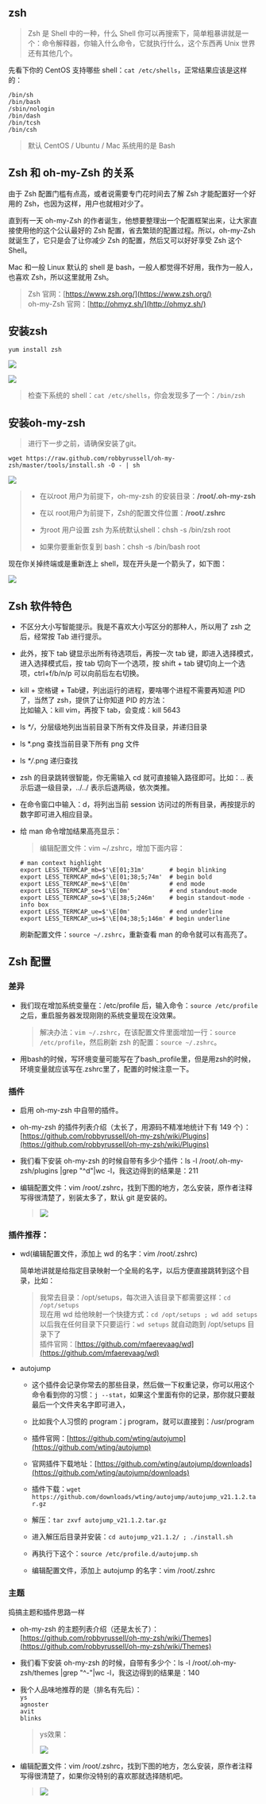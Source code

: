 ## zsh

> Zsh 是 Shell 中的一种，什么 Shell 你可以再搜索下，简单粗暴讲就是一个：命令解释器，你输入什么命令，它就执行什么，这个东西再 Unix 世界还有其他几个。

先看下你的 CentOS 支持哪些 shell：`cat /etc/shells`，正常结果应该是这样的：

```
/bin/sh
/bin/bash
/sbin/nologin
/bin/dash
/bin/tcsh
/bin/csh
```

> 默认 CentOS / Ubuntu / Mac 系统用的是 Bash

## Zsh 和 oh-my-Zsh 的关系

由于 Zsh 配置门槛有点高，或者说需要专门花时间去了解 Zsh 才能配置好一个好用的 Zsh，也因为这样，用户也就相对少了。

直到有一天 oh-my-Zsh 的作者诞生，他想要整理出一个配置框架出来，让大家直接使用他的这个公认最好的 Zsh 配置，省去繁琐的配置过程。所以，oh-my-Zsh 就诞生了，它只是会了让你减少 Zsh 的配置，然后又可以好好享受 Zsh 这个 Shell。

Mac 和一般 Linux 默认的 shell 是 bash，一般人都觉得不好用，我作为一般人，也喜欢 Zsh，所以这里就用 Zsh。

> Zsh 官网：[https://www.zsh.org/](https://www.zsh.org/)  
> oh-my-Zsh 官网：[http://ohmyz.sh/](http://ohmyz.sh/)

## 安装zsh

```
yum install zsh
```

![](/assets/zsh1.png)

![](/assets/zsh2.png)

> 检查下系统的 shell：`cat /etc/shells`，你会发现多了一个：`/bin/zsh`

## 安装oh-my-zsh

> 进行下一步之前，请确保安装了git。

```
wget https://raw.github.com/robbyrussell/oh-my-zsh/master/tools/install.sh -O - | sh
```

![](/assets/omzsh1.png)

> * 在以root 用户为前提下，oh-my-zsh 的安装目录：**/root/.oh-my-zsh**
>
> * 在以 root用户为前提下，Zsh的配置文件位置：**/root/.zshrc**
>
> * 为root 用户设置 zsh 为系统默认shell：chsh -s /bin/zsh root
>
> * 如果你要重新恢复到 bash：chsh -s /bin/bash root

现在你关掉终端或是重新连上 shell，现在开头是一个箭头了，如下图：

![](/assets/omzsh2.png)

## Zsh 软件特色

* 不区分大小写智能提示。我是不喜欢大小写区分的那种人，所以用了 zsh 之后，经常按 Tab 进行提示。

* 此外，按下 tab 键显示出所有待选项后，再按一次 tab 键，即进入选择模式，进入选择模式后，按 tab 切向下一个选项，按 shift + tab 键切向上一个选项，ctrl+f/b/n/p 可以向前后左右切换。

* kill + 空格键 + Tab键，列出运行的进程，要啥哪个进程不需要再知道 PID 了，当然了 zsh，提供了让你知道 PID 的方法：  
  比如输入：kill vim，再按下 tab，会变成：kill 5643

* ls _\*/_，分层级地列出当前目录下所有文件及目录，并递归目录

* ls \*.png 查找当前目录下所有 png 文件

* ls _\*/_.png 递归查找

* zsh 的目录跳转很智能，你无需输入 cd 就可直接输入路径即可。比如：.. 表示后退一级目录，../../ 表示后退两级，依次类推。

* 在命令窗口中输入：d，将列出当前 session 访问过的所有目录，再按提示的数字即可进入相应目录。

* 给 man 命令增加结果高亮显示：

  > 编辑配置文件：vim ~/.zshrc，增加下面内容：

  ```
  # man context highlight
  export LESS_TERMCAP_mb=$'\E[01;31m'       # begin blinking
  export LESS_TERMCAP_md=$'\E[01;38;5;74m'  # begin bold
  export LESS_TERMCAP_me=$'\E[0m'           # end mode
  export LESS_TERMCAP_se=$'\E[0m'           # end standout-mode
  export LESS_TERMCAP_so=$'\E[38;5;246m'    # begin standout-mode - info box
  export LESS_TERMCAP_ue=$'\E[0m'           # end underline
  export LESS_TERMCAP_us=$'\E[04;38;5;146m' # begin underline
  ```

  刷新配置文件：`source ~/.zshrc`，重新查看 man 的命令就可以有高亮了。

## Zsh 配置

### 差异

* 我们现在增加系统变量在：/etc/profile 后，输入命令：`source /etc/profile` 之后，重启服务器发现刚刚的系统变量现在没效果。

  > 解决办法：`vim ~/.zshrc`，在该配置文件里面增加一行：`source /etc/profile`，然后刷新 zsh 的配置：`source ~/.zshrc`。

* 用bash的时候，写环境变量可能写在了bash\_profile里，但是用zsh的时候，环境变量就应该写在.zshrc里了，配置的时候注意一下。

### 插件

* 启用 oh-my-zsh 中自带的插件。

* oh-my-zsh 的插件列表介绍（太长了，用源码不精准地统计下有 149 个）：[https://github.com/robbyrussell/oh-my-zsh/wiki/Plugins](https://github.com/robbyrussell/oh-my-zsh/wiki/Plugins)

* 我们看下安装 oh-my-zsh 的时候自带有多少个插件：ls -l /root/.oh-my-zsh/plugins \|grep "^d"\|wc -l，我这边得到的结果是：211

* 编辑配置文件：vim /root/.zshrc，找到下图的地方，怎么安装，原作者注释写得很清楚了，别装太多了，默认 git 是安装的。

  > ![](/assets/omzshchajian.png)

### 插件推荐：

* wd\(编辑配置文件，添加上 wd 的名字：vim /root/.zshrc\)

  简单地讲就是给指定目录映射一个全局的名字，以后方便直接跳转到这个目录，比如：

  > 我常去目录：/opt/setups，每次进入该目录下都需要这样：`cd /opt/setups`  
  > 现在用 wd 给他映射一个快捷方式：`cd /opt/setups ; wd add setups`  
  > 以后我在任何目录下只要运行：`wd setups` 就自动跑到 /opt/setups 目录下了  
  > 插件官网：[https://github.com/mfaerevaag/wd](https://github.com/mfaerevaag/wd)

* autojump

  * 这个插件会记录你常去的那些目录，然后做一下权重记录，你可以用这个命令看到你的习惯：`j --stat`，如果这个里面有你的记录，那你就只要敲最后一个文件夹名字即可进入，

  * 比如我个人习惯的 program：j program，就可以直接到：/usr/program

  * 插件官网：[https://github.com/wting/autojump](https://github.com/wting/autojump)

  * 官网插件下载地址：[https://github.com/wting/autojump/downloads](https://github.com/wting/autojump/downloads)

  * 插件下载：`wget https://github.com/downloads/wting/autojump/autojump_v21.1.2.tar.gz`

  * 解压：`tar zxvf autojump_v21.1.2.tar.gz`

  * 进入解压后目录并安装：`cd autojump_v21.1.2/ ; ./install.sh`

  * 再执行下这个：`source /etc/profile.d/autojump.sh`

  * 编辑配置文件，添加上 autojump 的名字：vim /root/.zshrc

### 主题

捣搞主题和插件思路一样

* oh-my-zsh 的主题列表介绍（还是太长了）：[https://github.com/robbyrussell/oh-my-zsh/wiki/Themes](https://github.com/robbyrussell/oh-my-zsh/wiki/Themes)

* 我们看下安装 oh-my-zsh 的时候，自带有多少个：ls -l /root/.oh-my-zsh/themes \|grep "^-"\|wc -l，我这边得到的结果是：140

* 我个人品味地推荐的是（排名有先后）：  
  `ys`  
  `agnoster`  
  `avit`  
  `blinks`

  > ys效果：
  >
  > ![](/assets/omzshys.png)

* 编辑配置文件：vim /root/.zshrc，找到下图的地方，怎么安装，原作者注释写得很清楚了，如果你没特别的喜欢那就选择随机吧。

  > ![](/assets/omzshzhuti.png)



